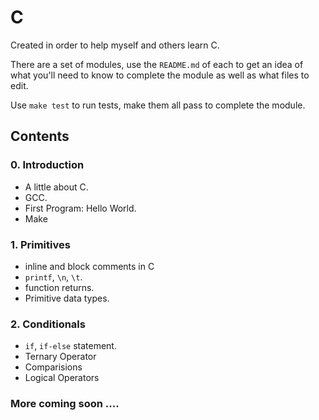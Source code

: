 # C

Created in order to help myself and others learn C.

There are a set of modules, use the `README.md` of each to get an idea of what you'll need to know to complete the module as well as what files to edit.

Use `make test` to run tests, make them all pass to complete the module.

## Contents

### 0. Introduction

- A little about C.
- GCC.
- First Program: Hello World.
- Make

### 1. Primitives

* inline and block comments in C
* `printf`, `\n`, `\t`.
* function returns.
* Primitive data types.

### 2. Conditionals

* `if`, `if-else` statement.
* Ternary Operator
* Comparisions
* Logical Operators

### More coming soon ....
